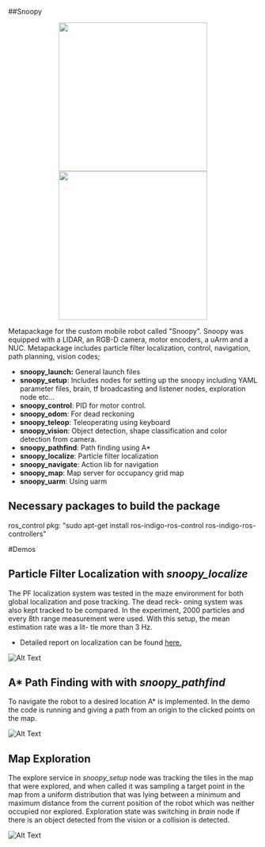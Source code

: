 ##Snoopy
<p align="center">
<img src="https://github.com/emreay-/snoopy/blob/master/demos/render.png" width="300" height="300"> <img src="https://github.com/emreay-/snoopy/blob/master/demos/robot.jpg" width="300" height="300"> 
</p>
Metapackage for the custom mobile robot called "Snoopy". Snoopy was equipped with a LIDAR, an RGB-D camera, motor encoders, a uArm and a NUC. Metapackage includes particle filter localization, control, navigation, path planning, vision codes;

* **snoopy_launch:** General launch files
* **snoopy_setup**: Includes nodes for setting up the snoopy including YAML parameter files, brain, tf broadcasting and listener nodes, exploration node etc...
* **snoopy_control**: PID for motor control. 
* **snoopy_odom**: For dead reckoning
* **snoopy_teleop**: Teleoperating using keyboard
* **snoopy_vision**: Object detection, shape classification and color detection from camera.
* **snoopy_pathfind**: Path finding using A\*
* **snoopy_localize**: Particle filter localization
* **snoopy_navigate**: Action lib for navigation
* **snoopy_map**: Map server for occupancy grid map
* **snoopy_uarm**: Using uarm


## Necessary packages to build the package
ros_control pkg: "sudo apt-get install ros-indigo-ros-control ros-indigo-ros-controllers"

#Demos 
## Particle Filter Localization with *snoopy_localize*
The PF localization system was tested in the maze environment for both global localization and pose tracking. The dead reck- oning system was also kept tracked to be compared. In the experiment, 2000 particles and every 8th range measurement were used. With this setup, the mean estimation rate was a lit- tle more than 3 Hz.
* Detailed report on localization can be found [here.](https://github.com/emreay-/snoopy/blob/master/demos/Emre%20Ay%20-%20Implementing%20Particle%20Filter%20Localization%20on%20a%20Mobile%20Robot%20with%20ROS.pdf)

![Alt Text](https://github.com/emreay-/snoopy/blob/master/demos/pf_demo.gif)

## A\* Path Finding with with *snoopy_pathfind*
To navigate the robot to a desired location A\* is implemented. In the demo the code is running and giving a path from an origin to the clicked points on the map. 

![Alt Text](https://github.com/emreay-/snoopy/blob/master/demos/astar_demo.gif)

## Map Exploration
The explore service in *snoopy_setup* node was tracking the tiles in the map that were explored, and when called it was sampling a target point in the map from a uniform distribution that was lying between a minimum and maximum distance from the current position of the robot which was neither occupied nor explored. Exploration state was switching in *brain* node if there is an object detected from the vision or a collision is detected.

![Alt Text](https://github.com/emreay-/snoopy/blob/master/demos/explore_demo.gif)
